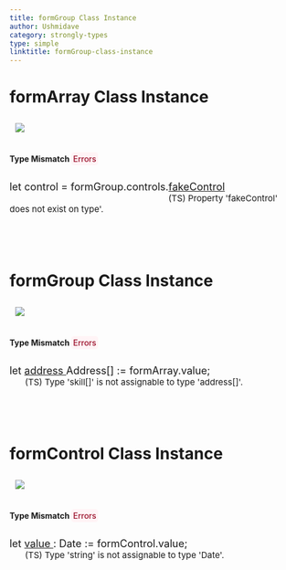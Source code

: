 ```yaml
---
title: formGroup Class Instance
author: Ushmidave
category: strongly-types
type: simple
linktitle: formGroup-class-instance
---
```

# formArray Class Instance

<img style="margin:10px;" src='assets/images/strongly-typed-form-array.png'/>

<div class="row page-section" style="padding-bottom: 60px;">
    <div class="col-lg-12">
        <h4 class="" style="margin-top: 28px; margin-bottom: 30px;">Type Mismatch <span class="" style="background-color: #fff4f6;color: #9b112b;padding: 3px;border-radius: 5px;font-weight: 500;">Errors</span></h4>
        <div class="row">
        <div class="col-md-12 ts-code-design add-code-strongly-typed-background" style="font-size: 18px;">
          <span class="hljs-built_in">let</span> <span>control</span> = formGroup.controls.<span class="hljs-string-remove" style="text-decoration:underline">fakeControl</span><br/>
          <small class="strongly-type-error-message hljs-string-remove" style="        margin-left: 278px;">(TS) Property 'fakeControl' does not exist on type'.  </small>
        </div>
      </div>
    </div>
</div>

# formGroup Class Instance

<img style="margin:10px;" src='assets/images/strongly-typed-form-group.png'/>

<div class="row page-section" style="padding-bottom: 60px;">
    <div class="col-lg-12">
        <h4 class="" style="margin-top: 28px; margin-bottom: 30px;">Type Mismatch <span class="" style="background-color: #fff4f6;color: #9b112b;padding: 3px;border-radius: 5px;font-weight: 500;">Errors</span></h4>
        <div class="row">
        <div class="col-md-12 ts-code-design add-code-strongly-typed-background" style="font-size: 18px;">
          <span class="hljs-built_in">let</span> <span class="hljs-string-remove" style="text-decoration:underline">address </span> <span class="code-vs">Address</span><span>[]</span> <span>:</span><span>= formArray.value;</span><br/>
          <small class="strongly-type-error-message hljs-string-remove" style="        margin-left: 27px;">(TS) Type 'skill[]' is not assignable to type 'address[]'.  </small>
        </div>
      </div>
    </div>
</div>

# formControl Class Instance

<img style="margin:10px;" src='assets/images/strongly-typed-form-control.png'/>

<div class="row page-section">
    <div class="col-lg-12">
        <h4 class="" style="margin-top: 28px; margin-bottom: 30px;">Type Mismatch <span class="" style="background-color: #fff4f6;color: #9b112b;padding: 3px;border-radius: 5px;font-weight: 500;">Errors</span></h4>
        <div class="row">
        <div class="col-md-12 ts-code-design add-code-strongly-typed-background" style="font-size: 18px;">
          <span class="hljs-built_in">let</span> <span class="hljs-string-remove" style="text-decoration:underline">value </span> <span>:</span> <span class="code-vs">Date</span> <span>:</span><span>= formControl.value;</span><br/>
          <small class="strongly-type-error-message hljs-string-remove" style="        margin-left: 27px;">(TS) Type 'string' is not assignable to type 'Date'.  </small>
        </div>
      </div>
    </div>
</div>
